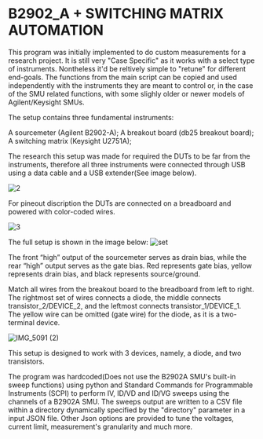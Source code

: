 # B2902_A + SWITCHING MATRIX AUTOMATION

This program was initially implemented to do custom measurements for a research project. It is still very "Case Specific" as it works with a select type of instruments. Nontheless it'd be reltively simple to "retune" for different end-goals.
The functions from the main script can be copied and used independently with the instruments they are meant to control or, in the case of the SMU related functions, with some slighly older or newer models of Agilent/Keysight SMUs.

The setup contains three fundamental instruments:

A sourcemeter (Agilent B2902-A);
A breakout board (db25 breakout board);
A switching matrix (Keysight U2751A);

The research this setup was made for required the DUTs to be far from the instruments, therefore all three instruments were connected through USB using a data cable and a USB extender(See image below). 


![2](https://user-images.githubusercontent.com/89228814/185051264-d0e14fa6-b6f3-4135-92b1-5567876989df.JPG)

For pineout discription the DUTs are connected on a breadboard and powered with color-coded wires. 


![3](https://user-images.githubusercontent.com/89228814/185051668-db693824-718c-48b6-b995-fa2f48109c7d.JPG)

The full setup is shown in the image below:
![set](https://user-images.githubusercontent.com/89228814/185050556-d3a23d2e-c06f-4f88-b013-ec63a2118b85.JPG)

The front “high” output of the sourcemeter serves as drain bias, while the rear “high” output serves as the gate bias. Red represents gate bias, yellow represents drain bias, and black represents source/ground.

Match all wires from the breakout board to the breadboard from left to right. The rightmost set of wires connects a diode, the middle connects transistor_2/DEVICE_2, and the leftmost connects transistor_1/DEVICE_1. The yellow wire can be omitted (gate wire) for the diode, as it is a two-terminal device.

![IMG_5091 (2)](https://user-images.githubusercontent.com/89228814/185053369-c442a8e1-020c-4233-91ee-6fab4ff3ea04.JPG)


This setup is designed to work with 3 devices, namely, a diode, and two transistors.

The program was hardcoded(Does not use the B2902A SMU's built-in sweep functions) using python and Standard Commands for Programmable Instruments (SCPI) to perform IV, ID/VD and ID/VG sweeps using the channels of a B2902A SMU. The sweeps output are written to a CSV file within a directory dynamically specified by the "directory" parameter in a input JSON file. Other Json options are provided to tune the voltages, current limit, measurement's granularity and much more.


